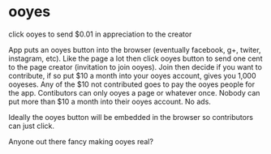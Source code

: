 # ooyes
click ooyes to send $0.01 in appreciation to the creator

App puts an ooyes button into the browser (eventually facebook, g+, twiter, instagram, etc).  Like the page a lot then click ooyes button to send one cent to the page creator (invitation to join ooyes).  Join then decide if you want to contribute, if so put $10 a month into your ooyes account, gives you 1,000 ooyeses.  Any of the $10 not contributed goes to pay the ooyes people for the app.  Contibutors can only ooyes a page or whatever once.  Nobody can put more than $10 a month into their ooyes account.  No ads. 

Ideally the ooyes button will be embedded in the browser so contributors can just click. 

Anyone out there fancy making ooyes real?  

